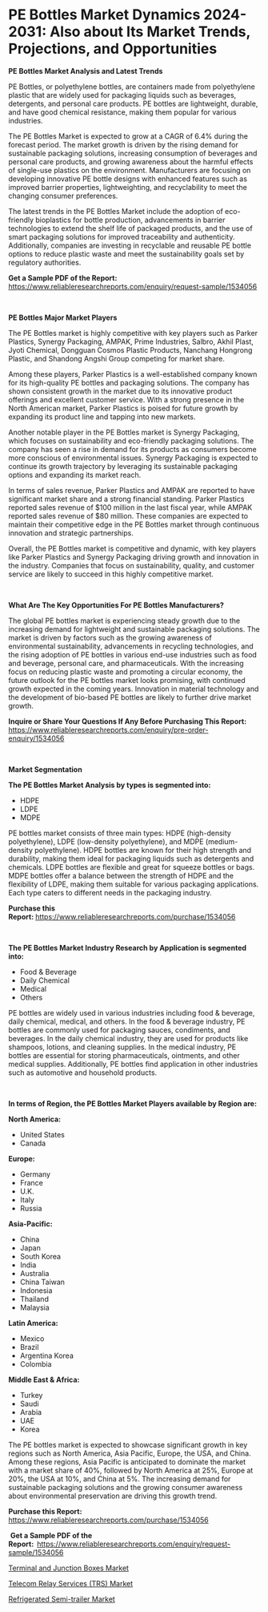 <p><h1>PE Bottles Market Dynamics 2024-2031: Also about Its Market Trends, Projections, and Opportunities</h1></p><p><strong>PE Bottles Market Analysis and Latest Trends</strong></p>
<p><p>PE Bottles, or polyethylene bottles, are containers made from polyethylene plastic that are widely used for packaging liquids such as beverages, detergents, and personal care products. PE bottles are lightweight, durable, and have good chemical resistance, making them popular for various industries.</p><p>The PE Bottles Market is expected to grow at a CAGR of 6.4% during the forecast period. The market growth is driven by the rising demand for sustainable packaging solutions, increasing consumption of beverages and personal care products, and growing awareness about the harmful effects of single-use plastics on the environment. Manufacturers are focusing on developing innovative PE bottle designs with enhanced features such as improved barrier properties, lightweighting, and recyclability to meet the changing consumer preferences.</p><p>The latest trends in the PE Bottles Market include the adoption of eco-friendly bioplastics for bottle production, advancements in barrier technologies to extend the shelf life of packaged products, and the use of smart packaging solutions for improved traceability and authenticity. Additionally, companies are investing in recyclable and reusable PE bottle options to reduce plastic waste and meet the sustainability goals set by regulatory authorities.</p></p>
<p><strong>Get a Sample PDF of the Report:&nbsp;</strong> <a href="https://www.reliableresearchreports.com/enquiry/request-sample/1534056">https://www.reliableresearchreports.com/enquiry/request-sample/1534056</a></p>
<p>&nbsp;</p>
<p><strong>PE Bottles Major Market Players</strong></p>
<p><p>The PE Bottles market is highly competitive with key players such as Parker Plastics, Synergy Packaging, AMPAK, Prime Industries, Salbro, Akhil Plast, Jyoti Chemical, Dongguan Cosmos Plastic Products, Nanchang Hongrong Plastic, and Shandong Angshi Group competing for market share. </p><p>Among these players, Parker Plastics is a well-established company known for its high-quality PE bottles and packaging solutions. The company has shown consistent growth in the market due to its innovative product offerings and excellent customer service. With a strong presence in the North American market, Parker Plastics is poised for future growth by expanding its product line and tapping into new markets.</p><p>Another notable player in the PE Bottles market is Synergy Packaging, which focuses on sustainability and eco-friendly packaging solutions. The company has seen a rise in demand for its products as consumers become more conscious of environmental issues. Synergy Packaging is expected to continue its growth trajectory by leveraging its sustainable packaging options and expanding its market reach.</p><p>In terms of sales revenue, Parker Plastics and AMPAK are reported to have significant market share and a strong financial standing. Parker Plastics reported sales revenue of $100 million in the last fiscal year, while AMPAK reported sales revenue of $80 million. These companies are expected to maintain their competitive edge in the PE Bottles market through continuous innovation and strategic partnerships.</p><p>Overall, the PE Bottles market is competitive and dynamic, with key players like Parker Plastics and Synergy Packaging driving growth and innovation in the industry. Companies that focus on sustainability, quality, and customer service are likely to succeed in this highly competitive market.</p></p>
<p>&nbsp;</p>
<p><strong>What Are The Key Opportunities For PE Bottles Manufacturers?</strong></p>
<p><p>The global PE bottles market is experiencing steady growth due to the increasing demand for lightweight and sustainable packaging solutions. The market is driven by factors such as the growing awareness of environmental sustainability, advancements in recycling technologies, and the rising adoption of PE bottles in various end-use industries such as food and beverage, personal care, and pharmaceuticals. With the increasing focus on reducing plastic waste and promoting a circular economy, the future outlook for the PE bottles market looks promising, with continued growth expected in the coming years. Innovation in material technology and the development of bio-based PE bottles are likely to further drive market growth.</p></p>
<p><strong>Inquire or Share Your Questions If Any Before Purchasing This Report:</strong> <a href="https://www.reliableresearchreports.com/enquiry/pre-order-enquiry/1534056">https://www.reliableresearchreports.com/enquiry/pre-order-enquiry/1534056</a></p>
<p>&nbsp;</p>
<p><strong>Market Segmentation</strong></p>
<p><strong>The PE Bottles Market Analysis by types is segmented into:</strong></p>
<p><ul><li>HDPE</li><li>LDPE</li><li>MDPE</li></ul></p>
<p><p>PE bottles market consists of three main types: HDPE (high-density polyethylene), LDPE (low-density polyethylene), and MDPE (medium-density polyethylene). HDPE bottles are known for their high strength and durability, making them ideal for packaging liquids such as detergents and chemicals. LDPE bottles are flexible and great for squeeze bottles or bags. MDPE bottles offer a balance between the strength of HDPE and the flexibility of LDPE, making them suitable for various packaging applications. Each type caters to different needs in the packaging industry.</p></p>
<p><strong>Purchase this Report:&nbsp;</strong><a href="https://www.reliableresearchreports.com/purchase/1534056">https://www.reliableresearchreports.com/purchase/1534056</a></p>
<p>&nbsp;</p>
<p><strong>The PE Bottles Market Industry Research by Application is segmented into:</strong></p>
<p><ul><li>Food & Beverage</li><li>Daily Chemical</li><li>Medical</li><li>Others</li></ul></p>
<p><p>PE bottles are widely used in various industries including food & beverage, daily chemical, medical, and others. In the food & beverage industry, PE bottles are commonly used for packaging sauces, condiments, and beverages. In the daily chemical industry, they are used for products like shampoos, lotions, and cleaning supplies. In the medical industry, PE bottles are essential for storing pharmaceuticals, ointments, and other medical supplies. Additionally, PE bottles find application in other industries such as automotive and household products.</p></p>
<p>&nbsp;</p>
<p><strong>In terms of Region, the PE Bottles Market Players available by Region are:</strong></p>
<p>
    <p> <strong> North America: </strong>
        <ul>
            <li>United States</li>
            <li>Canada</li>
        </ul>
        </p> 
    <p> <strong> Europe: </strong>
        <ul>
            <li>Germany</li>
            <li>France</li>
            <li>U.K.</li>
            <li>Italy</li>
            <li>Russia</li>
        </ul>
        </p> 
    <p> <strong> Asia-Pacific: </strong>
        <ul>
            <li>China</li>
            <li>Japan</li>
            <li>South Korea</li>
            <li>India</li>
            <li>Australia</li>
            <li>China Taiwan</li>
            <li>Indonesia</li>
            <li>Thailand</li>
            <li>Malaysia</li>
        </ul>
        </p> 
    <p> <strong> Latin America: </strong>
        <ul>
            <li>Mexico</li>
            <li>Brazil</li>
            <li>Argentina Korea</li>
            <li>Colombia</li>
        </ul>
        </p> 
    <p> <strong> Middle East & Africa: </strong>
        <ul>
            <li>Turkey</li>
            <li>Saudi</li>
            <li>Arabia</li>
            <li>UAE</li>
            <li>Korea</li>
        </ul>
    </p>
    </p>
<p><p>The PE bottles market is expected to showcase significant growth in key regions such as North America, Asia Pacific, Europe, the USA, and China. Among these regions, Asia Pacific is anticipated to dominate the market with a market share of 40%, followed by North America at 25%, Europe at 20%, the USA at 10%, and China at 5%. The increasing demand for sustainable packaging solutions and the growing consumer awareness about environmental preservation are driving this growth trend.</p></p>
<p><strong>Purchase this Report: </strong><a href="https://www.reliableresearchreports.com/purchase/1534056">https://www.reliableresearchreports.com/purchase/1534056</a></p>
<p>&nbsp;<strong>Get a Sample PDF of the Report:&nbsp;&nbsp;</strong><a href="https://www.reliableresearchreports.com/enquiry/request-sample/1534056">https://www.reliableresearchreports.com/enquiry/request-sample/1534056</a></p>
<p><strong></strong></p>
<p><p><a href="https://view.publitas.com/reportprime-1/terminal-and-junction-boxes-market-size-share-trends-analysis-report-by-material-by-type-by-end-user-by-region-and-segment-forecasts-2023-2030/">Terminal and Junction Boxes Market</a></p><p><a href="https://view.publitas.com/reportprime-1/telecom-relay-services-trs-market-size-growth-outlook-from-2023-to-2030-projecting-at-markets-trends-analysis-by-application-regional-outlook-and-revenue/">Telecom Relay Services (TRS) Market</a></p><p><a href="https://view.publitas.com/reportprime-1/refrigerated-semi-trailer-market-size-growth-and-forecast-from-2023-2030/">Refrigerated Semi-trailer Market</a></p></p>